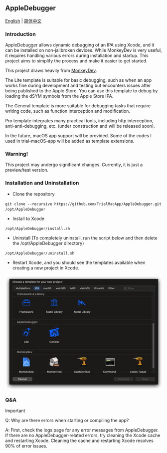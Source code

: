 ## AppleDebugger

<a href="readme.md">English</a> | <a href="readme_zh-Hans.md">简体中文</a>

### Introduction

AppleDebugger allows dynamic debugging of an IPA using Xcode, and it can be installed on non-jailbroken devices. While MonkeyDev is very useful, it requires handling various errors during installation and startup. This project aims to simplify the process and make it easier to get started.

This project draws heavily from [MonkeyDev](https://github.com/AloneMonkey/MonkeyDev).

The Lite template is suitable for basic debugging, such as when an app works fine during development and testing but encounters issues after being published to the Apple Store. You can use this template to debug by loading the dSYM symbols from the Apple Store IPA.

The General template is more suitable for debugging tasks that require writing code, such as function interception and modification.

Pro template integrates many practical tools, including http interception, anti-anti-debugging, etc. (under construction and will be released soon).

In the future, macOS app support will be provided. Some of the codes I used in trial-macOS-app will be added as template extensions.

### Warning!

This project may undergo significant changes. Currently, it is just a preview/test version.

### Installation and Uninstallation

- Clone the repository

`git clone --recursive https://github.com/TrialMacApp/AppleDebugger.git /opt/AppleDebugger`

- Install to Xcode

`/opt/AppleDebugger/install.sh`

- Uninstall (To completely uninstall, run the script below and then delete the /opt/AppleDebugger directory)

`/opt/AppleDebugger/uninstall.sh`

- Restart Xcode, and you should see the templates available when creating a new project in Xcode.

![](doc/img/1.png)

### Q&A

> [!IMPORTANT]
>
> Q: Why are there errors when starting or compiling the app?
>
> A: First, check the logs page for any error messages from AppleDebugger. If there are no AppleDebugger-related errors, try cleaning the Xcode cache and restarting Xcode. Cleaning the cache and restarting Xcode resolves 90% of error issues.
